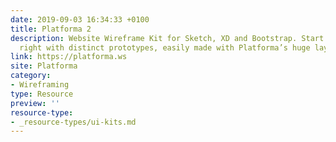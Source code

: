 ```yaml
---
date: 2019-09-03 16:34:33 +0100
title: Platforma 2
description: Website Wireframe Kit for Sketch, XD and Bootstrap. Start your web project
  right with distinct prototypes, easily made with Platforma’s huge layout library.
link: https://platforma.ws
site: Platforma
category:
- Wireframing
type: Resource 
preview: ''
resource-type: 
- _resource-types/ui-kits.md
---
```

